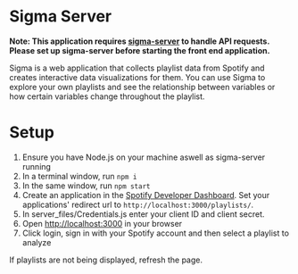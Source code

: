 # Sigma Server

**Note: This application requires [sigma-server](https://github.com/farazsfh/sigma-server) to handle API requests. Please set up sigma-server before starting the front end application.**

Sigma is a web application that collects playlist data from Spotify and creates interactive data visualizations for them. You can use Sigma to explore your own playlists and see the relationship between variables or how certain variables change throughout the playlist.

# Setup
1. Ensure you have Node.js on your machine aswell as sigma-server running
2. In a terminal window, run `npm i`
3. In the same window, run `npm start`
4. Create an application in the [Spotify Developer Dashboard](https://developer.spotify.com/dashboard/login). Set your applications' redirect url to `http://localhost:3000/playlists/`.
5. In server_files/Credentials.js enter your client ID and client secret.
6. Open [http://localhost:3000](http://localhost:3000) in your browser
7. Click login, sign in with your Spotify account and then select a playlist to analyze

If playlists are not being displayed, refresh the page.
